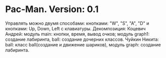 # Pac-Man. Version: 0.1
Управлять можно двумя способами: кнопками: "W", "S", "A", "D" и кнопками: Up, Down, Left с клавиатуры.
Декомпозиция:
Коцевич Андрей: модуль main: кнопки, время, вывод очков; модуль graph1: создание лабиринта, ball: создание дочерних классов.
Чуйкин Никита: ball: класс ball(создание и движение шариков), модуль graph: создание лабиринта.
